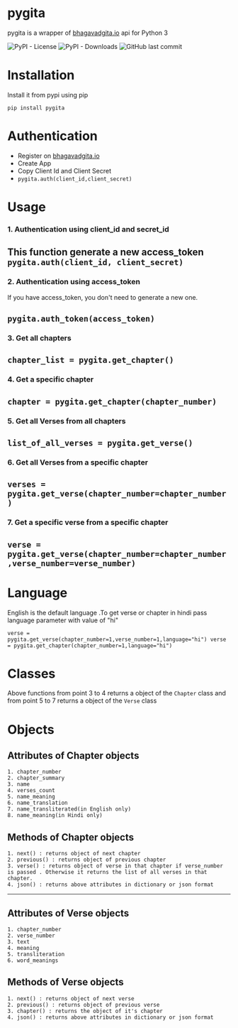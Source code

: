 # pygita
pygita is a wrapper of [bhagavadgita.io](https://bhagavadgita.io) api for Python 3

![PyPI - License](https://img.shields.io/pypi/l/pygita)
![PyPI - Downloads](https://img.shields.io/pypi/dm/pygita)
![GitHub last commit](https://img.shields.io/github/last-commit/TheShubhendra/pygita)
# Installation
Install it from pypi using pip

`pip install pygita`
# Authentication
*  Register on [bhagavadgita.io](https://bhagavadgita.io)
*  Create App
* Copy  Client Id and Client Secret 
* ```pygita.auth(client_id,client_secret)```

# Usage
  ### 1. Authentication using client_id and secret_id
  This function generate a new access_token
  `pygita.auth(client_id, client_secret)
  `
  -----------------------------------
  ### 2. Authentication using access_token
  If you have access_token, you don't need to generate a new one.
  
  `pygita.auth_token(access_token)
  `
  -----------------------------------
  ### 3. Get all chapters 
  
  ` chapter_list = pygita.get_chapter()
  `
  -----------------------------------
  
  
  ### 4. Get a specific chapter
  `chapter = pygita.get_chapter(chapter_number)
  `
  -----------------------------------
  
  ### 5. Get all Verses from all chapters
  
  `list_of_all_verses = pygita.get_verse()
  `
  -----------------------------------
  
  ### 6. Get all Verses from a specific chapter
  `verses = pygita.get_verse(chapter_number=chapter_number)
  `
  -----------------------------------
  ### 7. Get a specific verse from a specific chapter
  `verse = pygita.get_verse(chapter_number=chapter_number,verse_number=verse_number)
  `
 -----------------------------------
# Language
  English is the default language .To get verse or chapter in hindi pass language parameter with value of "hi" 
  
  ` verse = pygita.get_verse(chapter_number=1,verse_number=1,language="hi")
  verse = pygita.get_chapter(chapter_number=1,language="hi")
  `
# Classes
 Above functions from point 3 to 4 returns a object of the `Chapter` class and from point 5 to 7 returns a object of the `Verse` class
# Objects
  ## Attributes of **Chapter** objects
    1. chapter_number
    2. chapter_summary
    3. name
    4. verses_count
    5. name_meaning
    6. name_translation
    7. name_transliterated(in English only)
    8. name_meaning(in Hindi only)
  ## Methods of **Chapter** objects
    1. next() : returns object of next chapter
    2. previous() : returns object of previous chapter
    3. verse() : returns object of verse in that chapter if verse_number is passed . Otherwise it returns the list of all verses in that chapter.
    4. json() : returns above attributes in dictionary or json format
   
-----------------------------------
  ## Attributes of **Verse** objects
    1. chapter_number
    2. verse_number
    3. text
    4. meaning
    5. transliteration
    6. word_meanings
  ## Methods of **Verse** objects
    1. next() : returns object of next verse
    2. previous() : returns object of previous verse
    3. chapter() : returns the object of it's chapter
    4. json() : returns above attributes in dictionary or json format
